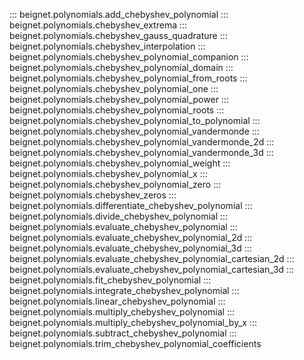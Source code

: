 ::: beignet.polynomials.add_chebyshev_polynomial
::: beignet.polynomials.chebyshev_extrema
::: beignet.polynomials.chebyshev_gauss_quadrature
::: beignet.polynomials.chebyshev_interpolation
::: beignet.polynomials.chebyshev_polynomial_companion
::: beignet.polynomials.chebyshev_polynomial_domain
::: beignet.polynomials.chebyshev_polynomial_from_roots
::: beignet.polynomials.chebyshev_polynomial_one
::: beignet.polynomials.chebyshev_polynomial_power
::: beignet.polynomials.chebyshev_polynomial_roots
::: beignet.polynomials.chebyshev_polynomial_to_polynomial
::: beignet.polynomials.chebyshev_polynomial_vandermonde
::: beignet.polynomials.chebyshev_polynomial_vandermonde_2d
::: beignet.polynomials.chebyshev_polynomial_vandermonde_3d
::: beignet.polynomials.chebyshev_polynomial_weight
::: beignet.polynomials.chebyshev_polynomial_x
::: beignet.polynomials.chebyshev_polynomial_zero
::: beignet.polynomials.chebyshev_zeros
::: beignet.polynomials.differentiate_chebyshev_polynomial
::: beignet.polynomials.divide_chebyshev_polynomial
::: beignet.polynomials.evaluate_chebyshev_polynomial
::: beignet.polynomials.evaluate_chebyshev_polynomial_2d
::: beignet.polynomials.evaluate_chebyshev_polynomial_3d
::: beignet.polynomials.evaluate_chebyshev_polynomial_cartesian_2d
::: beignet.polynomials.evaluate_chebyshev_polynomial_cartesian_3d
::: beignet.polynomials.fit_chebyshev_polynomial
::: beignet.polynomials.integrate_chebyshev_polynomial
::: beignet.polynomials.linear_chebyshev_polynomial
::: beignet.polynomials.multiply_chebyshev_polynomial
::: beignet.polynomials.multiply_chebyshev_polynomial_by_x
::: beignet.polynomials.subtract_chebyshev_polynomial
::: beignet.polynomials.trim_chebyshev_polynomial_coefficients
